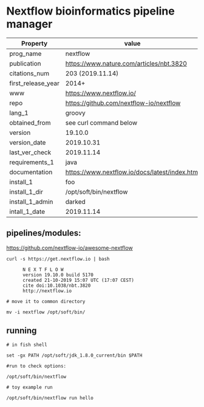 
# Nextflow bioinformatics pipeline manager

| Property | value |
| ------ | ------ |
| prog_name | nextflow |
| publication | https://www.nature.com/articles/nbt.3820 |
| citations_num |  203 (2019.11.14) |
| first_release_year | 2014+ |
| www | https://www.nextflow.io/ |
| repo | https://github.com/nextflow-io/nextflow |
| lang_1 | groovy |
| obtained_from | see curl command below |
| version | 19.10.0 |
| version_date |  2019.10.31 |
| last_ver_check | 2019.11.14 |
| requirements_1 | java |
| documentation | https://www.nextflow.io/docs/latest/index.html |
| install_1| foo |
| install_1_dir | /opt/soft/bin/nextflow|
| install_1_admin | darked |
| intall_1_date| 2019.11.14 |

## pipelines/modules:


https://github.com/nextflow-io/awesome-nextflow


```
curl -s https://get.nextflow.io | bash

      N E X T F L O W
      version 19.10.0 build 5170
      created 21-10-2019 15:07 UTC (17:07 CEST)
      cite doi:10.1038/nbt.3820
      http://nextflow.io

# move it to common directory

mv -i nextflow /opt/soft/bin/

```

## running

```
# in fish shell

set -gx PATH /opt/soft/jdk_1.8.0_current/bin $PATH

#run to check options:

/opt/soft/bin/nextflow 

# toy example run

/opt/soft/bin/nextflow run hello

```